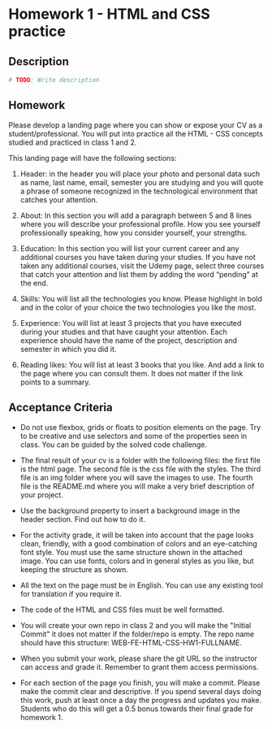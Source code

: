 # Homework 1 - HTML and CSS practice

## Description

```python
# TODO: Write description
```

## Homework

Please develop a landing page where you can show or expose your CV as a student/professional. You will put into practice all the HTML - CSS concepts studied and practiced in class 1 and 2.

This landing page will have the following sections:

1. Header: in the header you will place your photo and personal data such as name, last name, email, semester you are studying and you will quote a phrase of someone recognized in the technological environment that catches your attention.

2. About: In this section you will add a paragraph between 5 and 8 lines where you will describe your professional profile. How you see yourself professionally speaking, how you consider yourself, your strengths.

3. Education: In this section you will list your current career and any additional courses you have taken during your studies. If you have not taken any additional courses, visit the Udemy page, select three courses that catch your attention and list them by adding the word “pending” at the end.

4. Skills: You will list all the technologies you know. Please highlight in bold and in the color of your choice the two technologies you like the most.

5. Experience: You will list at least 3 projects that you have executed during your studies and that have caught your attention. Each experience should have the name of the project, description and semester in which you did it.

6. Reading likes: You will list at least 3 books that you like. And add a link to the page where you can consult them. It does not matter if the link points to a summary.

## Acceptance Criteria

- Do not use flexbox, grids or floats to position elements on the page. Try to be creative and use selectors and some of the properties seen in class. You can be guided by the solved code challenge.

- The final result of your cv is a folder with the following files: the first file is the html page. The second file is the css file with the styles. The third file is an img folder where you will save the images to use. The fourth file is the README.md where you will make a very brief description of your project.

- Use the background property to insert a background image in the header section. Find out how to do it.

- For the activity grade, it will be taken into account that the page looks clean, friendly, with a good combination of colors and an eye-catching font style. You must use the same structure shown in the attached image. You can use fonts, colors and in general styles as you like, but keeping the structure as shown.

- All the text on the page must be in English. You can use any existing tool for translation if you require it.

- The code of the HTML and CSS files must be well formatted.

- You will create your own repo in class 2 and you will make the "Initial Commit" it does not matter if the folder/repo is empty. The repo name should have this structure: WEB-FE-HTML-CSS-HW1-FULLNAME.

- When you submit your work, please share the git URL so the instructor can access and grade it. Remember to grant them access permissions.

- For each section of the page you finish, you will make a commit. Please make the commit clear and descriptive. If you spend several days doing this work, push at least once a day the progress and updates you make. Students who do this will get a 0.5 bonus towards their final grade for homework 1.
